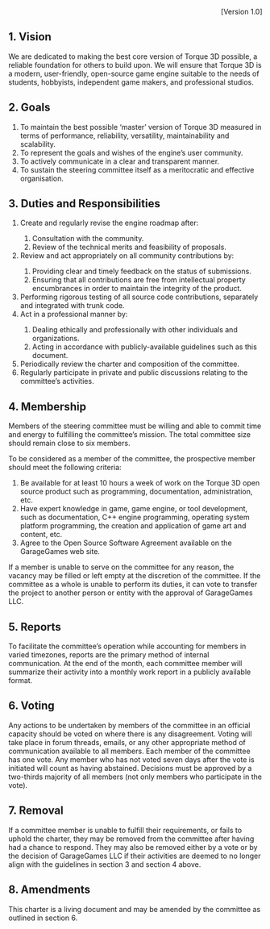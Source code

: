 <p align="right">[Version 1.0]</p>

## 1. Vision  
We are dedicated to making the best core version of Torque 3D possible, a reliable foundation for others to build upon. We will ensure that Torque 3D is a modern, user-friendly, open-source game engine suitable to the needs of students, hobbyists, independent game makers, and professional studios.

## 2. Goals  
<ol type="1">
<li>To maintain the best possible ‘master’ version of Torque 3D measured in terms of performance, reliability, versatility, maintainability and scalability.</li>
<li>To represent the goals and wishes of the engine’s user community.</li>
<li>To actively communicate in a clear and transparent manner.</li>
<li>To sustain the steering committee itself as a meritocratic and effective organisation.</li>
</ol>

## 3. Duties and Responsibilities
<ol type="1">
<li>Create and regularly revise the engine roadmap after:</li>
   <ol>
   <li>Consultation with the community.</li>
   <li>Review of the technical merits and feasibility of proposals.</li>
   </ol>
<li>Review and act appropriately on all community contributions by:</li>
   <ol>
   <li>Providing clear and timely feedback on the status of submissions.</li>
   <li>Ensuring that all contributions are free from intellectual property encumbrances in order to maintain the integrity of the product.</li>
   </ol>
<li>Performing rigorous testing of all source code contributions, separately and integrated with trunk code.</li>
<li>Act in a professional manner by:</li>
   <ol>
   <li>Dealing ethically and professionally with other individuals and organizations.</li>
   <li>Acting in accordance with publicly-available guidelines such as this document.</li>
   </ol>
<li>Periodically review the charter and composition of the committee.</li>
<li>Regularly participate in private and public discussions relating to the committee’s activities.</li>
</ol>

## 4. Membership
Members of the steering committee must be willing and able to commit time and energy to fulfilling the committee’s mission. The total committee size should remain close to six members.  

To be considered as a member of the committee, the prospective member should meet the following criteria:  
<ol type="1">
<li>Be available for at least 10 hours a week of work on the Torque 3D open source product such as programming, documentation, administration, etc.</li>
<li>Have expert knowledge in game, game engine, or tool development, such as documentation, C++ engine programming, operating system platform programming, the creation and application of game art and content, etc.</li>
<li>Agree to the Open Source Software Agreement available on the GarageGames web site.</li>
</ol>
If a member is unable to serve on the committee for any reason, the vacancy may be filled or left empty at the discretion of the committee. If the committee as a whole is unable to perform its duties, it can vote to transfer the project to another person or entity with the approval of GarageGames LLC.  

## 5. Reports
To facilitate the committee’s operation while accounting for members in varied timezones, reports are the primary method of internal communication. At the end of the month, each committee member will summarize their activity into a monthly work report in a publicly available format. 

## 6. Voting
Any actions to be undertaken by members of the committee in an official capacity should be voted on where there is any disagreement. Voting will take place in forum threads, emails, or any other appropriate method of communication available to all members. Each member of the committee has one vote. Any member who has not voted seven days after the vote is initiated will count as having abstained. Decisions must be approved by a two-thirds majority of all members (not only members who participate in the vote). 

## 7. Removal
If a committee member is unable to fulfill their requirements, or fails to uphold the charter, they may be removed from the committee after having had a chance to respond. They may also be removed either by a vote or by the decision of GarageGames LLC if their activities are deemed to no longer align with the guidelines in section 3 and section 4 above. 

## 8. Amendments
This charter is a living document and may be amended by the committee as outlined in section 6.
